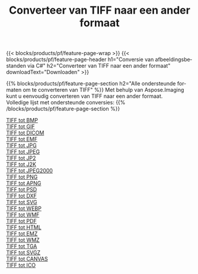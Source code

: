 ﻿---
title: Converteer van TIFF naar een ander formaat 
weight: 3920
url: /nl/java/conversion/from/tiff 
lang: nl
langdirlevel: 2
locales: zh-hans,ja,it,ru,de,es,fr,nl,id,lt,pl,pt,vi,tr,ko,zh-hant,ar,hi,th,sv,cs,uk,he
description: Met behulp van Aspose.Imaging kunt u eenvoudig converteren van TIFF naar een ander formaat
---

{{< blocks/products/pf/feature-page-wrap >}}
{{< blocks/products/pf/feature-page-header h1="Conversie van afbeeldingsbestanden via C#" h2="Converteer van TIFF naar een ander formaat" downloadText="Downloaden" >}}


{{% blocks/products/pf/feature-page-section  h2="Alle ondersteunde formaten om te converteren van TIFF" %}}
Met behulp van Aspose.Imaging kunt u eenvoudig converteren van TIFF naar een ander formaat.
<br/>
Volledige lijst met ondersteunde conversies:
{{% /blocks/products/pf/feature-page-section %}}
<div class="container-fluid productfamilypage bg-gray">
    <div class="convertypes bg-gray agp-content section">
        <div class="container">
		<div class="row other-converters">
		    <div class='col-md-2 other-converter remove-lp remove-rp'><a href="/imaging/nl/java/conversion/tiff-to-bmp" >TIFF tot BMP</a></div><div class='col-md-2 other-converter remove-lp remove-rp'><a href="/imaging/nl/java/conversion/tiff-to-gif" >TIFF tot GIF</a></div><div class='col-md-2 other-converter remove-lp remove-rp'><a href="/imaging/nl/java/conversion/tiff-to-dicom" >TIFF tot DICOM</a></div><div class='col-md-2 other-converter remove-lp remove-rp'><a href="/imaging/nl/java/conversion/tiff-to-emf" >TIFF tot EMF</a></div><div class='col-md-2 other-converter remove-lp remove-rp'><a href="/imaging/nl/java/conversion/tiff-to-jpg" >TIFF tot JPG</a></div><div class='col-md-2 other-converter remove-lp remove-rp'><a href="/imaging/nl/java/conversion/tiff-to-jpeg" >TIFF tot JPEG</a></div><div class='col-md-2 other-converter remove-lp remove-rp'><a href="/imaging/nl/java/conversion/tiff-to-jp2" >TIFF tot JP2</a></div><div class='col-md-2 other-converter remove-lp remove-rp'><a href="/imaging/nl/java/conversion/tiff-to-j2k" >TIFF tot J2K</a></div><div class='col-md-2 other-converter remove-lp remove-rp'><a href="/imaging/nl/java/conversion/tiff-to-jpeg2000" >TIFF tot JPEG2000</a></div><div class='col-md-2 other-converter remove-lp remove-rp'><a href="/imaging/nl/java/conversion/tiff-to-png" >TIFF tot PNG</a></div><div class='col-md-2 other-converter remove-lp remove-rp'><a href="/imaging/nl/java/conversion/tiff-to-apng" >TIFF tot APNG</a></div><div class='col-md-2 other-converter remove-lp remove-rp'><a href="/imaging/nl/java/conversion/tiff-to-psd" >TIFF tot PSD</a></div><div class='col-md-2 other-converter remove-lp remove-rp'><a href="/imaging/nl/java/conversion/tiff-to-dxf" >TIFF tot DXF</a></div><div class='col-md-2 other-converter remove-lp remove-rp'><a href="/imaging/nl/java/conversion/tiff-to-svg" >TIFF tot SVG</a></div><div class='col-md-2 other-converter remove-lp remove-rp'><a href="/imaging/nl/java/conversion/tiff-to-webp" >TIFF tot WEBP</a></div><div class='col-md-2 other-converter remove-lp remove-rp'><a href="/imaging/nl/java/conversion/tiff-to-wmf" >TIFF tot WMF</a></div><div class='col-md-2 other-converter remove-lp remove-rp'><a href="/imaging/nl/java/conversion/tiff-to-pdf" >TIFF tot PDF</a></div><div class='col-md-2 other-converter remove-lp remove-rp'><a href="/imaging/nl/java/conversion/tiff-to-html" >TIFF tot HTML</a></div><div class='col-md-2 other-converter remove-lp remove-rp'><a href="/imaging/nl/java/conversion/tiff-to-emz" >TIFF tot EMZ</a></div><div class='col-md-2 other-converter remove-lp remove-rp'><a href="/imaging/nl/java/conversion/tiff-to-wmz" >TIFF tot WMZ</a></div><div class='col-md-2 other-converter remove-lp remove-rp'><a href="/imaging/nl/java/conversion/tiff-to-tga" >TIFF tot TGA</a></div><div class='col-md-2 other-converter remove-lp remove-rp'><a href="/imaging/nl/java/conversion/tiff-to-svgz" >TIFF tot SVGZ</a></div><div class='col-md-2 other-converter remove-lp remove-rp'><a href="/imaging/nl/java/conversion/tiff-to-canvas" >TIFF tot CANVAS</a></div><div class='col-md-2 other-converter remove-lp remove-rp'><a href="/imaging/nl/java/conversion/tiff-to-ico" >TIFF tot ICO</a></div>
                </div>
        </div>
    </div>
</div>
<br/>

